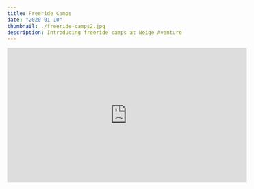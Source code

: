 ```yaml
---
title: Freeride Camps
date: "2020-01-10"
thumbnail: ./freeride-camps2.jpg
description: Introducing freeride camps at Neige Aventure
---
```


<iframe width="560" height="315" src="https://www.youtube.com/embed/-Lt16buquK0" frameborder="0" allow="accelerometer; autoplay; encrypted-media; gyroscope; picture-in-picture" allowfullscreen></iframe>